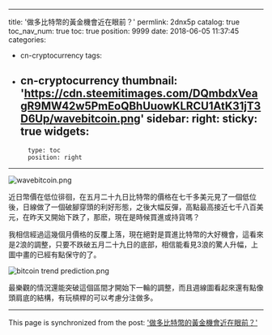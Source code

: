 
---
title: '做多比特幣的黃金機會近在眼前？'
permlink: 2dnx5p
catalog: true
toc_nav_num: true
toc: true
position: 9999
date: 2018-06-05 11:37:45
categories:
- cn-cryptocurrency
tags:
- cn-cryptocurrency
thumbnail: 'https://cdn.steemitimages.com/DQmbdxVeagR9MW42w5PmEoQBhUuowKLRCU1AtK31jT3D6Up/wavebitcoin.png'
sidebar:
    right:
        sticky: true
widgets:
    -
        type: toc
        position: right
---


![wavebitcoin.png](https://cdn.steemitimages.com/DQmbdxVeagR9MW42w5PmEoQBhUuowKLRCU1AtK31jT3D6Up/wavebitcoin.png)


近日幣價在低位徘徊，在五月二十九日比特幣的價格在七千多美元見了一個低位後，日線做了一個破腳穿頭的利好形態，之後大幅反彈，高點最高接近七千八百美元，在昨天又開始下跌了，那麽，現在是時候買進或持貨嗎？

我相信經過這幾個月價格的反覆上落，現在絕對是買進比特幣的大好機會，這看來是2浪的調整，只要不跌破五月二十九日的底部，相信能看見3浪的驚人升幅，上圖中畫的已經有點保守的了。


![bitcoin trend prediction.png](https://cdn.steemitimages.com/DQmdCG8mJQqpYpKYy7VUUZ6BytmgdVW4CW85ewPybK71ipX/bitcoin%20trend%20prediction.png)

最樂觀的情況還能突破這個區間才開始下一輪的調整，而且週線圖看起來還有點像頭肩底的結構，有玩槓桿的可以考慮分注做多。

- - -

This page is synchronized from the post: ['做多比特幣的黃金機會近在眼前？'](https://steemit.com/@htliao/2dnx5p)
